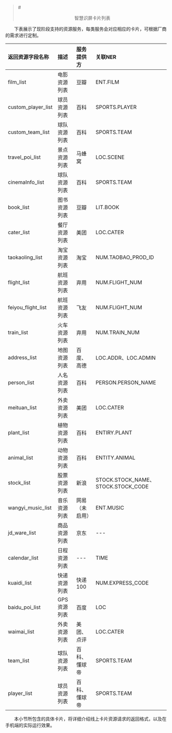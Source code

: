 >#<center>智慧识屏卡片列表<center/>

&nbsp;&nbsp;&nbsp;&nbsp;&nbsp;&nbsp;&nbsp;下表展示了现阶段支持的资源服务，每类服务会对应相应的卡片，可根据厂商的需求进行定制。

| 返回资源字段名称 |描述| 服务提供方 | 关联NER |
|:---|:---|:---|:---|
| film_list| 电影资源列表| 豆瓣| ENT.FILM|
| custom_player_list| 球员资源列表| 百科| SPORTS.PLAYER|
| custom_team_list| 球队资源列表| 百科| SPORTS.TEAM|
| travel_poi_list| 景点资源列表| 马蜂窝| LOC.SCENE|
| cinemaInfo_list| 球队资源列表| 百科| SPORTS.TEAM|
| book_list| 图书资源列表| 豆瓣| LIT.BOOK|
| cater_list| 餐厅资源列表| 美团| LOC.CATER|
| taokaoling_list| 淘宝资源列表| 淘宝| NUM.TAOBAO_PROD_ID|
| flight_list| 航班资源列表| 弃用| NUM.FLIGHT_NUM|
| feiyou_flight_list| 航班资源列表| 飞友| NUM.FLIGHT_NUM|
| train_list| 火车资源列表| 弃用| NUM.TRAIN_NUM|
| address_list| 地图资源列表| 百度、高德| LOC.ADDR、LOC.ADMIN|
| person_list| 人名资源列表| 百科| PERSON.PERSON_NAME|
| meituan_list| 外卖资源列表| 美团| LOC.CATER|
| plant_list| 植物资源列表| 百科| ENTIRY.PLANT|
| animal_list| 动物资源列表| 百科| ENTITY.ANIMAL|
| stock_list| 股票资源列表| 新浪| STOCK.STOCK_NAME、STOCK.STOCK_CODE|
| wangyi_music_list| 音乐资源列表| 网易（未启用）| ENT.MUSIC|
| jd_ware_list| 商品资源列表| 京东| ---|
| calendar_list| 日程资源列表| ---| TIME|
| kuaidi_list| 快递资源列表| 快递100| NUM.EXPRESS_CODE|
| baidu_poi_list| GPS资源列表| 百度| LOC|
| waimai_list| 外卖资源列表| 美团、点评| LOC.CATER|
| team_list| 球队资源列表|百科、懂球帝|SPORTS.TEAM|
| player_list| 球员资源列表|百科、懂球帝| SPORTS.TEAM|






&nbsp;&nbsp;&nbsp;&nbsp;&nbsp;&nbsp;&nbsp;本小节所包含的具体卡片，将详细介绍线上卡片资源请求的返回格式，以及在手机端的实际运行效果。
